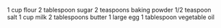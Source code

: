 1 cup flour
2 tablespoon sugar
2 teaspoons baking powder
1/2 teaspoon salt
1 cup milk
2 tablespoons butter
1 large egg
1 tablespoon vegetable oil